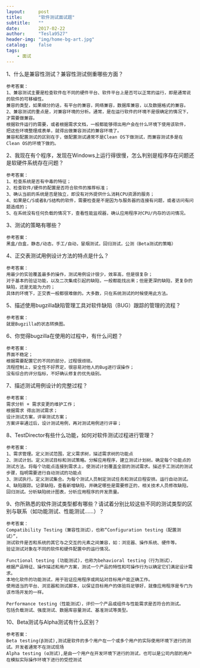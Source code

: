 ```yaml
---
layout:     post
title:      "软件测试面试题"
subtitle:   ""
date:       2017-02-22
author:     "Tesla9527"
header-img: "img/home-bg-art.jpg"
catalog:    false
tags:
    - 面试
---
```

1、什么是兼容性测试？兼容性测试侧重哪些方面？

	参考答案：
	1、兼容测试主要是检查软件在不同的硬件平台、软件平台上是否可以正常的运行，即是通常说的软件的可移植性。
	兼容的类型，如果细分的话，有平台的兼容，网络兼容，数据库兼容，以及数据格式的兼容。
	2、兼容测试的重点是，对兼容环境的分析。通常，是在运行软件的环境不是很确定的情况下，才需要做兼容。
	根据软件运行的需要，或者根据需求文档，一般都能够得出用户会在什么环境下使用该软件，
	把这些环境整理成表单，就得出做兼容测试的兼容环境了。
	兼容和配置测试的区别在于，做配置测试通常不是Clean OS下做测试，而兼容测试多是在Clean OS的环境下做的。

2、我现在有个程序，发现在Windows上运行得很慢，怎么判别是程序存在问题还是软硬件系统存在问题？

	参考答案：
	1、检查系统是否有中毒的特征；
	2、检查软件/硬件的配置是否符合软件的推荐标准；
	3、确认当前的系统是否是独立，即没有对外提供什么消耗CPU资源的服务；
	4、如果是C/S或者B/S结构的软件，需要检查是不是因为与服务器的连接有问题，或者访问有问题造成的；
	5、在系统没有任何负载的情况下，查看性能监视器，确认应用程序对CPU/内存的访问情况。
	
3、测试的策略有哪些？

	参考答案：
	黑盒/白盒，静态/动态，手工/自动，冒烟测试，回归测试，公测（Beta测试的策略）
	
4、正交表测试用例设计方法的特点是什么？

	参考答案：
	用最少的实验覆盖最多的操作，测试用例设计很少，效率高，但是很复杂；
	对于基本的验证功能，以及二次集成引起的缺陷，一般都能找出来；但是更深的缺陷，更复杂的缺陷，还是无能为力的；
	具体的环境下，正交表一般都很难做的。大多数，只在系统测试的时候使用此方法。

5、描述使用bugzilla缺陷管理工具对软件缺陷（BUG）跟踪的管理的流程？

	参考答案：
	就是Bugzilla的状态转换图。
	
6、你觉得bugzilla在使用的过程中，有什么问题？

	参考答案：
	界面不稳定；
	根据需要配置它的不同的部分，过程很烦琐。
	流程控制上，安全性不好界定，很容易对他人的Bug进行误操作；
	没有综合的评分指标，不好确认修复的优先级别。
	
7、描述测试用例设计的完整过程？

	参考答案：
	需求分析 + 需求变更的维护工作；
	根据需求 得出测试需求；
	设计测试方案，评审测试方案；
	方案评审通过后，设计测试用例，再对测试用例进行评审；
	
8、TestDirector有些什么功能，如何对软件测试过程进行管理？

	参考答案：
	1、需求管理。定义测试范围，定义需求树，描述需求树的功能点
	2、测试计划。定义测试目标和测试策略。分解应用程序，建立测试计划树。确定每个功能点的测试方法。将每个功能点连接到需求上，使测试计划覆盖全部的测试需求。描述手工测试的测试步骤，指明需要进行自动测试的功能点
	3、测试执行。定义测试集合。为每个测试人员制定测试任务和测试日程安排。运行自动测试。
	4、缺陷跟踪。记录缺陷，查看新增缺陷，并确定哪些是需要修正的，相关技术人员修改缺陷，回归测试。分析缺陷统计图表，分析应用程序的开发质量。

9、你所熟悉的软件测试类型都有哪些？请试着分别比较这些不同的测试类型的区别与联系（如功能测试、性能测试……）？

	参考答案：
	Compatibility Testing（兼容性测试），也称“Configuration testing（配置测试）”，
	测试软件是否和系统的其它与之交互的元素之间兼容，如：浏览器、操作系统、硬件等。
	验证测试对象在不同的软件和硬件配置中的运行情况。

	Functional testing (功能测试)，也称为behavioral testing（行为测试），
	根据产品特征、操作描述和用户方案，测试一个产品的特性和可操作行为以确定它们满足设计需求。
	本地化软件的功能测试，用于验证应用程序或网站对目标用户能正确工作。
	使用适当的平台、浏览器和测试脚本，以保证目标用户的体验将足够好，就像应用程序是专门为该市场开发的一样。
	
	Performance testing（性能测试），评价一个产品或组件与性能需求是否符合的测试。
	包括负载测试、强度测试、数据库容量测试、基准测试等类型。

10、Beta测试与Alpha测试有什么区别？

	参考答案：
	Beta testing(β测试),测试是软件的多个用户在一个或多个用户的实际使用环境下进行的测试。开发者通常不在测试现场
	Alpha testing (α测试),是由一个用户在开发环境下进行的测试，也可以是公司内部的用户在模拟实际操作环境下进行的受控测试







